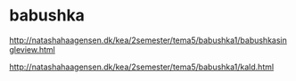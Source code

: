 # babushka

http://natashahaagensen.dk/kea/2semester/tema5/babushka1/babushkasingleview.html

http://natashahaagensen.dk/kea/2semester/tema5/babushka1/kald.html

